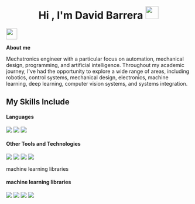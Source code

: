 <h1 align="center"><b>Hi , I'm David Barrera </b><img src="https://media.giphy.com/media/hvRJCLFzcasrR4ia7z/giphy.gif" width="35"></h1>
<!--  -->

<img src="https://media.giphy.com/media/ObNTw8Uzwy6KQ/giphy.gif" width="30px">

**About me**

Mechatronics engineer with a particular focus on automation, mechanical design, programming, and artificial intelligence. Throughout my academic journey, I've had the opportunity to explore a wide range of areas, including robotics, control systems, mechanical design, electronics, machine learning, deep learning, computer vision systems, and systems integration.



## My Skills Include

<h4> Languages </h4>
<span> 

  <img src="https://img.shields.io/badge/python-3670A0?style=for-the-badge&logo=python&logoColor=ffdd54">
  
  <img src= "https://img.shields.io/badge/-Arduino-00979D?style=for-the-badge&logo=Arduino&logoColor=white">
 
  <img src= "https://img.shields.io/badge/C%2B%2B-00599C?style=for-the-badge&logo=c%2B%2B&logoColor=white">
 




</span>


<h4> Other Tools and Technologies </h4>
<span>
  <img src="https://img.shields.io/badge/Git-F05032?style=for-the-badge&logo=git&logoColor=white">
  <img src="https://img.shields.io/badge/MySQL-00000F?style=for-the-badge&logo=mysql&logoColor=white">
  <img src="https://img.shields.io/badge/solidworks-005386?style=for-the-badge&logo=dassaultsystemes&logoColor=white">
  <img src="https://img.shields.io/badge/PLSQL-F80000?style=for-the-badge&logo=oracle&logoColor=black">
  
machine learning libraries
</span>

<h4> machine learning libraries </h4>
<span>
   <img src= "https://img.shields.io/badge/Pandas-2C2D72?style=for-the-badge&logo=pandas&logoColor=white">
   <img src="https://img.shields.io/badge/TensorFlow-FF6F00?style=for-the-badge&logo=tensorflow&logoColor=white">
   <img src= "https://img.shields.io/badge/Keras-FF0000?style=for-the-badge&logo=keras&logoColor=white">
  <img src= "https://img.shields.io/badge/scikit%20learn-F7931E?style=for-the-badge&logo=scikit-learn&logoColor=white">
 
</span>


</div>
